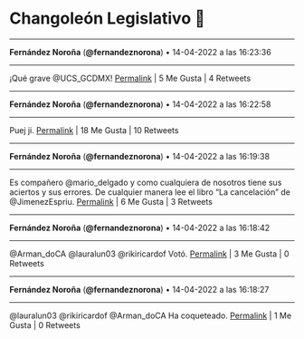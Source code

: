 # Changoleón Legislativo 🙈
*****
**Fernández Noroña** (**@fernandeznorona**) • 14-04-2022 a las 16:23:36
*****
¡Qué grave @UCS_GCDMX!
[Permalink](https://twitter.com/fernandeznorona/status/1514761320134066178) | 5 Me Gusta | 4 Retweets
*****
**Fernández Noroña** (**@fernandeznorona**) • 14-04-2022 a las 16:22:58
*****
Puej ji.
[Permalink](https://twitter.com/fernandeznorona/status/1514761162541473793) | 18 Me Gusta | 10 Retweets
*****
**Fernández Noroña** (**@fernandeznorona**) • 14-04-2022 a las 16:19:38
*****
Es compañero @mario_delgado y como cualquiera de nosotros tiene sus aciertos y sus errores. De cualquier manera lee el libro “La cancelación” de @JimenezEspriu.
[Permalink](https://twitter.com/fernandeznorona/status/1514760321612791811) | 6 Me Gusta | 3 Retweets
*****
**Fernández Noroña** (**@fernandeznorona**) • 14-04-2022 a las 16:18:42
*****
@Arman_doCA @lauralun03 @rikiricardof Votó.
[Permalink](https://twitter.com/fernandeznorona/status/1514760085855166466) | 3 Me Gusta | 0 Retweets
*****
**Fernández Noroña** (**@fernandeznorona**) • 14-04-2022 a las 16:18:27
*****
@lauralun03 @rikiricardof @Arman_doCA Ha coqueteado.
[Permalink](https://twitter.com/fernandeznorona/status/1514760025591451648) | 1 Me Gusta | 0 Retweets